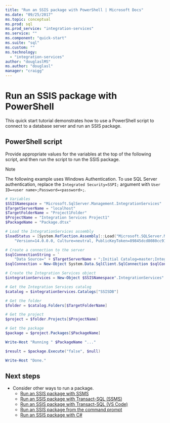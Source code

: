 ```yaml
---
title: "Run an SSIS package with PowerShell | Microsoft Docs"
ms.date: "09/25/2017"
ms.topic: conceptual
ms.prod: sql
ms.prod_service: "integration-services"
ms.service: ""
ms.component: "quick-start"
ms.suite: "sql"
ms.custom: ""
ms.technology: 
  - "integration-services"
author: "douglaslMS"
ms.author: "douglasl"
manager: "craigg"
---
```

# Run an SSIS package with PowerShell
This quick start tutorial demonstrates how to use a PowerShell script to connect to a database server and run an SSIS package.

## PowerShell script
Provide appropriate values for the variables at the top of the following script, and then run the script to run the SSIS package.

> [!NOTE]
> The following example uses Windows Authentication. To use SQL Server authentication, replace the `Integrated Security=SSPI;` argument with `User ID=<user name>;Password=<password>;`.

```powershell
# Variables
$SSISNamespace = "Microsoft.SqlServer.Management.IntegrationServices"
$TargetServerName = "localhost"
$TargetFolderName = "Project1Folder"
$ProjectName = "Integration Services Project1"
$PackageName = "Package.dtsx"

# Load the IntegrationServices assembly
$loadStatus = [System.Reflection.Assembly]::Load("Microsoft.SQLServer.Management.IntegrationServices, "+
    "Version=14.0.0.0, Culture=neutral, PublicKeyToken=89845dcd8080cc91, processorArchitecture=MSIL")

# Create a connection to the server
$sqlConnectionString = `
    "Data Source=" + $TargetServerName + ";Initial Catalog=master;Integrated Security=SSPI;"
$sqlConnection = New-Object System.Data.SqlClient.SqlConnection $sqlConnectionString

# Create the Integration Services object
$integrationServices = New-Object $SSISNamespace".IntegrationServices" $sqlConnection

# Get the Integration Services catalog
$catalog = $integrationServices.Catalogs["SSISDB"]

# Get the folder
$folder = $catalog.Folders[$TargetFolderName]

# Get the project
$project = $folder.Projects[$ProjectName]

# Get the package
$package = $project.Packages[$PackageName]

Write-Host "Running " $PackageName "..."

$result = $package.Execute("false", $null)

Write-Host "Done."
```

## Next steps
- Consider other ways to run a package.
    - [Run an SSIS package with SSMS](./ssis-quickstart-run-ssms.md)
    - [Run an SSIS package with Transact-SQL (SSMS)](./ssis-quickstart-run-tsql-ssms.md)
    - [Run an SSIS package with Transact-SQL (VS Code)](ssis-quickstart-run-tsql-vscode.md)
    - [Run an SSIS package from the command prompt](./ssis-quickstart-run-cmdline.md)
    - [Run an SSIS package with C#](./ssis-quickstart-run-dotnet.md) 
